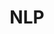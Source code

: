---
title: NLP
layout: collection
permalink: /NLP/
collection: NLP
entries_layout: grid
classes: wide
---